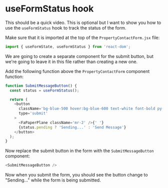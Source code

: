 # useFormStatus hook

This should be a quick video. This is optional but I want to show you how to use the `useFormStatus` hook to track the status of the form.

Make sure that it is imported at the top of the `PropertyContactForm.jsx` file:

```javascript
import { useFormState, useFormStatus } from 'react-dom';
```

We are going to create a separate component for the submit button, but we're going to leave it in this file rather than creating a new one.

Add the following function above the `PropertyContactForm` component function:

```javascript
function SubmitMessageButton() {
  const status = useFormStatus();

  return (
    <button
      className='bg-blue-500 hover:bg-blue-600 text-white font-bold py-2 px-4 rounded-full w-full focus:outline-none focus:shadow-outline flex items-center justify-center'
      type='submit'
    >
      <FaPaperPlane className='mr-2' />{' '}
      {status.pending ? 'Sending...' : 'Send Message'}
    </button>
  );
}
```

Now replace the submit button in the form with the `SubmitMessageButton` component:

```javascript
<SubmitMessageButton />
```

Now when you submit the form, you should see the button change to "Sending..." while the form is being submitted.
